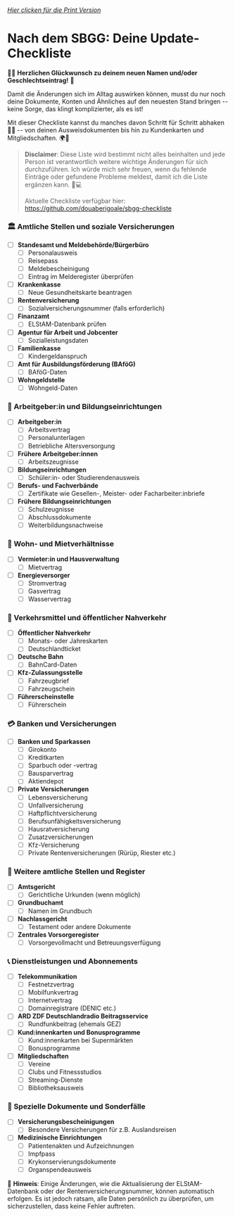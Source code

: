 ###### [Hier clicken für die Print Version](https://github.com/douaberigoale/sbgg-checkliste/blob/main/SBGG-Checkliste-Print-Version.pdf)

Nach dem SBGG: Deine Update-Checkliste
======================================

🌈✨ **Herzlichen Glückwunsch zu deinem neuen Namen und/oder
Geschlechtseintrag!** 🎉

Damit die Änderungen sich im Alltag auswirken können, musst du nur noch
deine Dokumente, Konten und Ähnliches auf den neuesten Stand bringen --
keine Sorge, das klingt komplizierter, als es ist!

Mit dieser Checkliste kannst du manches davon Schritt für Schritt
abhaken 📝✅ -- von deinen Ausweisdokumenten bis hin zu Kundenkarten und
Mitgliedschaften. 🌍💼

> **Disclaimer**: Diese Liste wird bestimmt nicht alles beinhalten und
> jede Person ist verantwortlich weitere wichtige Änderungen für sich
> durchzuführen. Ich würde mich sehr freuen, wenn du fehlende Einträge
> oder gefundene Probleme meldest, damit ich die Liste ergänzen kann. 💖💻
>
> Aktuelle Checkliste verfügbar hier:
> https://github.com/douaberigoale/sbgg-checkliste

### 🏛️ Amtliche Stellen und soziale Versicherungen

-   [ ] **Standesamt und Meldebehörde/Bürgerbüro**
    -   [ ] Personalausweis
    -   [ ] Reisepass
    -   [ ] Meldebescheinigung
    -   [ ] Eintrag im Melderegister überprüfen
-   [ ] **Krankenkasse**
    -   [ ] Neue Gesundheitskarte beantragen
-   [ ] **Rentenversicherung**
    -   [ ] Sozialversicherungsnummer (falls erforderlich)
-   [ ] **Finanzamt**
    -   [ ] ELStAM-Datenbank prüfen
-   [ ] **Agentur für Arbeit und Jobcenter**
    -   [ ] Sozialleistungsdaten
-   [ ] **Familienkasse**
    -   [ ] Kindergeldanspruch
-   [ ] **Amt für Ausbildungsförderung (BAföG)**
    -   [ ] BAföG-Daten
-   [ ] **Wohngeldstelle**
    -   [ ] Wohngeld-Daten

### 👔 Arbeitgeber:in und Bildungseinrichtungen

-   [ ] **Arbeitgeber:in**
    -   [ ] Arbeitsvertrag
    -   [ ] Personalunterlagen
    -   [ ] Betriebliche Altersversorgung
-   [ ] **Frühere Arbeitgeber:innen**
    -   [ ] Arbeitszeugnisse
-   [ ] **Bildungseinrichtungen**
    -   [ ] Schüler:in- oder Studierendenausweis
-   [ ] **Berufs- und Fachverbände**
    -   [ ] Zertifikate wie Gesellen-, Meister- oder
        Facharbeiter:inbriefe
-   [ ] **Frühere Bildungseinrichtungen**
    -   [ ] Schulzeugnisse
    -   [ ] Abschlussdokumente
    -   [ ] Weiterbildungsnachweise

### 🏡 Wohn- und Mietverhältnisse

-   [ ] **Vermieter:in und Hausverwaltung**
    -   [ ] Mietvertrag
-   [ ] **Energieversorger**
    -   [ ] Stromvertrag
    -   [ ] Gasvertrag
    -   [ ] Wasservertrag

### 🚉 Verkehrsmittel und öffentlicher Nahverkehr

-   [ ] **Öffentlicher Nahverkehr**
    -   [ ] Monats- oder Jahreskarten
    -   [ ] Deutschlandticket
-   [ ] **Deutsche Bahn**
    -   [ ] BahnCard-Daten
-   [ ] **Kfz-Zulassungsstelle**
    -   [ ] Fahrzeugbrief
    -   [ ] Fahrzeugschein
-   [ ] **Führerscheinstelle**
    -   [ ] Führerschein

### 💳 Banken und Versicherungen

-   [ ] **Banken und Sparkassen**
    -   [ ] Girokonto
    -   [ ] Kreditkarten
    -   [ ] Sparbuch oder -vertrag
    -   [ ] Bausparvertrag
    -   [ ] Aktiendepot
-   [ ] **Private Versicherungen**
    -   [ ] Lebensversicherung
    -   [ ] Unfallversicherung
    -   [ ] Haftpflichtversicherung
    -   [ ] Berufsunfähigkeitsversicherung
    -   [ ] Hausratversicherung
    -   [ ] Zusatzversicherungen
    -   [ ] Kfz-Versicherung
    -   [ ] Private Rentenversicherungen (Rürüp, Riester etc.)

### 🏢 Weitere amtliche Stellen und Register

-   [ ] **Amtsgericht**
    -   [ ] Gerichtliche Urkunden (wenn möglich)
-   [ ] **Grundbuchamt**
    -   [ ] Namen im Grundbuch
-   [ ] **Nachlassgericht**
    -   [ ] Testament oder andere Dokumente
-   [ ] **Zentrales Vorsorgeregister**
    -   [ ] Vorsorgevollmacht und Betreuungsverfügung

### 📞 Dienstleistungen und Abonnements

-   [ ] **Telekommunikation**
    -   [ ] Festnetzvertrag
    -   [ ] Mobilfunkvertrag
    -   [ ] Internetvertrag
    -   [ ] Domainregistrare (DENIC etc.)
-   [ ] **ARD ZDF Deutschlandradio Beitragsservice**
    -   [ ] Rundfunkbeitrag (ehemals GEZ)
-   [ ] **Kund:innenkarten und Bonusprogramme**
    -   [ ] Kund:innenkarten bei Supermärkten
    -   [ ] Bonusprogramme
-   [ ] **Mitgliedschaften**
    -   [ ] Vereine
    -   [ ] Clubs und Fitnessstudios
    -   [ ] Streaming-Dienste
    -   [ ] Bibliotheksausweis

### 📂 Spezielle Dokumente und Sonderfälle

-   [ ] **Versicherungsbescheinigungen**
    -   [ ] Besondere Versicherungen für z.B. Auslandsreisen
-   [ ] **Medizinische Einrichtungen**
    -   [ ] Patientenakten und Aufzeichnungen
    -   [ ] Impfpass
    -   [ ] Krykonservierungsdokumente
    -   [ ] Organspendeausweis

📌 **Hinweis**: Einige Änderungen, wie die Aktualisierung der
ELStAM-Datenbank oder der Rentenversicherungsnummer, können automatisch
erfolgen. Es ist jedoch ratsam, alle Daten persönlich zu überprüfen, um
sicherzustellen, dass keine Fehler auftreten.

